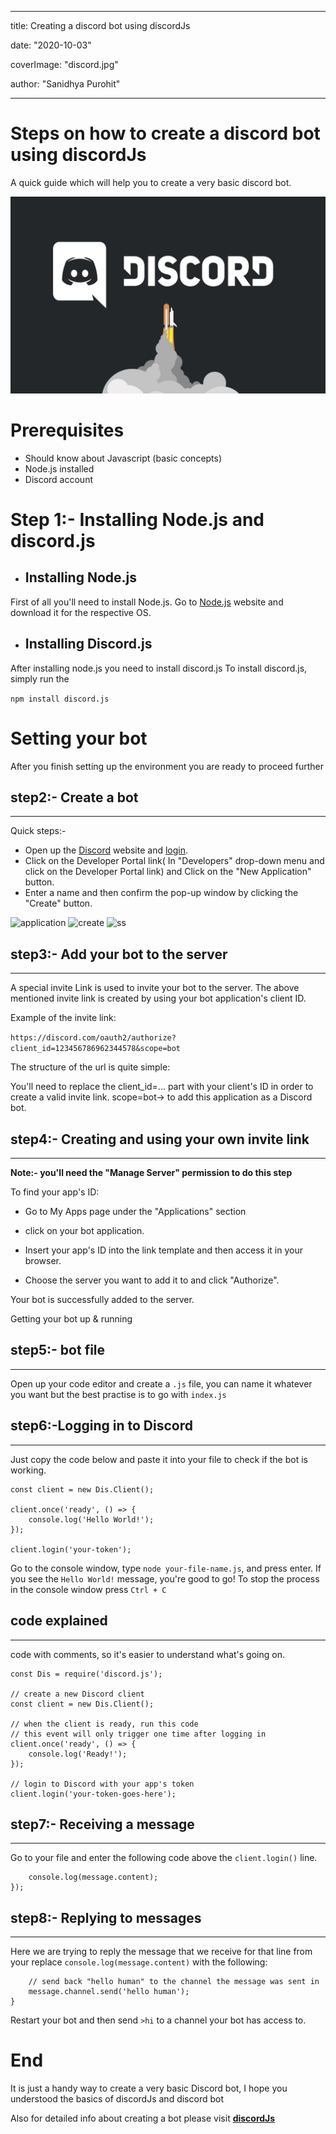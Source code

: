 
---

title: Creating a discord bot using discordJs

date: "2020-10-03"

coverImage: "discord.jpg"

author: "Sanidhya Purohit"


---

# Steps on how to create a discord bot using discordJs

A quick guide which will help you to create a very basic discord bot.

![discord](discord.jpg)

# Prerequisites 

+ Should know about Javascript (basic concepts)
+ Node.js installed 
+ Discord account 

# Step 1:- Installing Node.js and discord.js 

+ ## Installing Node.js
 
First of all you'll need to install Node.js. Go to [Node.js](https://nodejs.org/en/)  website and download it for the respective OS.

+ ## Installing Discord.js
  
After installing node.js you need to install discord.js
To install discord.js, simply run the 

```npm install discord.js```

# Setting your bot 
 
After you finish setting up the environment you are ready to proceed further

## step2:- Create a bot
<hr>

Quick steps:-

+ Open up the [Discord](https://discord.com/) website and [login](https://discord.com/login).
+ Click on the Developer Portal link( In "Developers" drop-down menu and click on the Developer Portal link) and Click on the "New Application" button.
+ Enter a name and then confirm the pop-up window by clicking the "Create" button.
  
![application](application.jpg)
![create](create.png)
![ss](ss.jpg)


## step3:- Add your bot to the server
<hr>

A special invite Link is used to invite your bot to the server.
The above mentioned invite link is created by using your bot application's client ID.


Example of the invite link:

`https://discord.com/oauth2/authorize?client_id=123456786962344578&scope=bot`

The structure of the url is quite simple:

You'll need to replace the client_id=... part with your client's ID in order to create a valid invite link.
scope=bot-> to add this application as a Discord bot.


## step4:- Creating and using your own invite link
<hr>

**Note:- you'll need the "Manage Server" permission to do this step**

To find your app's ID:

+ Go to My Apps page under the "Applications" section 
  
+ click on your bot application.

+ Insert your app's ID into the link template and then access it in your browser. 

+ Choose the server you want to add it to and click "Authorize". 
  
Your bot is successfully added to the server.

Getting your bot up & running


## step5:- bot file
<hr>

Open up your code editor and create a `.js` file, you can name it whatever you want but the best practise is to go with `index.js`


## step6:-Logging in to Discord
<hr>

 Just copy the code below and paste it into your file to check if the bot is working.

``` const Dis = require('discord.js');
const client = new Dis.Client();

client.once('ready', () => {
	console.log('Hello World!');
});

client.login('your-token');
``` 

Go to the console window, type `node your-file-name.js`, and press enter. If you see the `Hello World!` message, you're good to go! 
To stop the process in the console window press `Ctrl + C`

## code explained
<hr>

code with comments, so it's easier to understand what's going on.

``` // require the discord.js module
const Dis = require('discord.js');

// create a new Discord client
const client = new Dis.Client();

// when the client is ready, run this code
// this event will only trigger one time after logging in
client.once('ready', () => {
	console.log('Ready!');
});

// login to Discord with your app's token
client.login('your-token-goes-here');
``` 


## step7:- Receiving a message
<hr>

 Go to your file and enter the following code above the `client.login()` line.

``` client.on('message', message => {
	console.log(message.content);
});
``` 

## step8:- Replying to messages
<hr>

 Here we are trying to reply the message that we receive for that  line from your  replace `console.log(message.content)`  with the following:

``` if (message.content === '>hi') {
	// send back "hello human" to the channel the message was sent in
	message.channel.send('hello human');
} 
``` 

Restart your bot and then send `>hi` to a channel your bot has access to. 


# End


It is just a handy way to create a very basic Discord bot, I hope you understood the basics of discordJs and discord bot
 
Also for detailed info about creating a bot please visit **[discordJs](https://discordjs.guide/#before-you-begin)**


